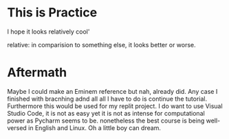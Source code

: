 # This is Practice

I hope it looks relatively cool'

relative: in comparision to something else, it looks better or worse. 


# Aftermath

Maybe I could  make an Eminem reference but nah, already did. Any case I finished with bracnhing adnd all all I have to do is continue the tutorial. Furthermore this would be used for my replit project. I do want to use Visual Studio Code, it is not as easy yet it is not as intense for computational power as Pycharm seems to be. nonetheless the best course is being well-versed in English and Linux. Oh a little boy can dream. 

